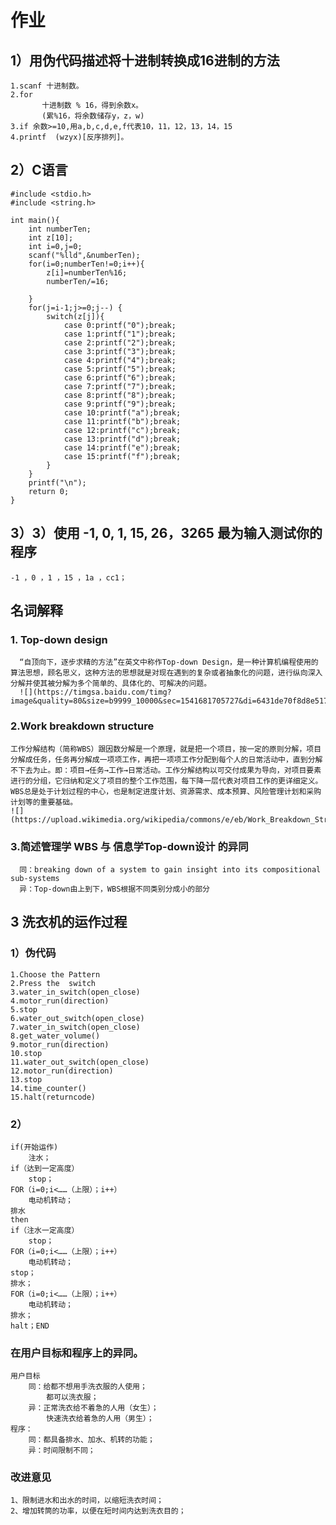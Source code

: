 # 作业

## 1）用伪代码描述将十进制转换成16进制的方法        
    1.scanf 十进制数。             
    2.for        
           十进制数 % 16，得到余数x。         
           (累%16，将余数储存y，z，w)        
    3.if 余数>=10,用a,b,c,d,e,f代表10，11，12，13，14，15         
    4.printf  (wzyx)[反序排列]。         
## 2）C语言            
```
#include <stdio.h>
#include <string.h>

int main(){
	int numberTen;
	int z[10];
	int i=0,j=0;
	scanf("%lld",&numberTen);
	for(i=0;numberTen!=0;i++){
		z[i]=numberTen%16;
		numberTen/=16;
		
	}
	for(j=i-1;j>=0;j--) {
		switch(z[j]){
			case 0:printf("0");break;
			case 1:printf("1");break;
			case 2:printf("2");break;
			case 3:printf("3");break;
			case 4:printf("4");break;
			case 5:printf("5");break;
			case 6:printf("6");break;
			case 7:printf("7");break;
			case 8:printf("8");break;
			case 9:printf("9");break;
			case 10:printf("a");break;
			case 11:printf("b");break;
			case 12:printf("c");break;
			case 13:printf("d");break;
			case 14:printf("e");break;
			case 15:printf("f");break;
		}
	}
	printf("\n");
	return 0;
}
```  
## 3）3）使用 -1, 0, 1, 15, 26，3265 最为输入测试你的程序 
	-1 ，0 ，1 ，15 ，1a ，cc1；
## 名词解释         
### 1.   Top-down design         
      “自顶向下，逐步求精的方法”在英文中称作Top-down Design，是一种计算机编程使用的算法思想，顾名思义，这种方法的思想就是对现在遇到的复杂或者抽象化的问题，进行纵向深入分解并使其被分解为多个简单的、具体化的、可解决的问题。                 
      ![](https://timgsa.baidu.com/timg?image&quality=80&size=b9999_10000&sec=1541681705727&di=6431de70f8d8e517f043d5e1af671efc&imgtype=0&src=http%3A%2F%2Fg.hiphotos.baidu.com%2Fzhidao%2Fpic%2Fitem%2F2934349b033b5bb51f866c2631d3d539b700bc91.jpgf)             
### 2.Work breakdown structure        
    工作分解结构（简称WBS）跟因数分解是一个原理，就是把一个项目，按一定的原则分解，项目分解成任务，任务再分解成一项项工作，再把一项项工作分配到每个人的日常活动中，直到分解不下去为止。即：项目→任务→工作→日常活动。工作分解结构以可交付成果为导向，对项目要素进行的分组，它归纳和定义了项目的整个工作范围，每下降一层代表对项目工作的更详细定义。WBS总是处于计划过程的中心，也是制定进度计划、资源需求、成本预算、风险管理计划和采购计划等的重要基础。        
    ![](https://upload.wikimedia.org/wikipedia/commons/e/eb/Work_Breakdown_Structure_of_Aircraft_System.jpg)     
### 3.简述管理学 WBS 与 信息学Top-down设计 的异同         
      同：breaking down of a system to gain insight into its compositional sub-systems 
      异：Top-down由上到下，WBS根据不同类别分成小的部分
## 3 洗衣机的运作过程  

### 1）伪代码
    1.Choose the Pattern        
    2.Press the  switch           
    3.water_in_switch(open_close)       
    4.motor_run(direction)           
    5.stop                 
    6.water_out_switch(open_close)        
    7.water_in_switch(open_close)        
    8.get_water_volume()     
    9.motor_run(direction)      
    10.stop            
    11.water_out_switch(open_close)       
    12.motor_run(direction)       
    13.stop           
    14.time_counter()        
    15.halt(returncode)           
### 2）             
	if(开始运作)            
		注水；            
	if（达到一定高度）           
		stop；            
	FOR（i=0;i<……（上限）；i++）             
		电动机转动；             
	排水         
	then           
	if（注水一定高度）         
		stop；        
	FOR（i=0;i<……（上限）；i++）        
		电动机转动；        
	stop；         
	排水；        
	FOR（i=0;i<……（上限）；i++）        
		电动机转动；
	排水；           
	halt；END                     
### 在用户目标和程序上的异同。
	用户目标
		同：给都不想用手洗衣服的人使用；       
		    都可以洗衣服；        
		异：正常洗衣给不着急的人用（女生）；       
		    快速洗衣给着急的人用（男生）；      
	程序：     
		同：都具备排水、加水、机转的功能；    
		异：时间限制不同；  
### 改进意见   
	1、限制进水和出水的时间，以缩短洗衣时间；         
	2、增加转筒的功率，以便在短时间内达到洗衣目的；

